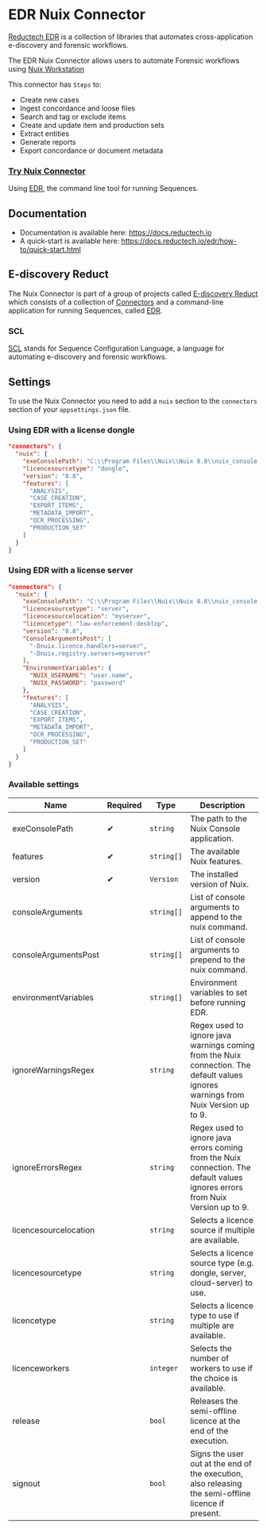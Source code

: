 # EDR Nuix Connector

[Reductech EDR](https://gitlab.com/reductech/edr) is a collection of
libraries that automates cross-application e-discovery and forensic workflows.

The EDR Nuix Connector allows users to automate Forensic workflows using
[Nuix Workstation](https://www.nuix.com/products/nuixworkstation)

This connector has `Steps` to:

- Create new cases
- Ingest concordance and loose files
- Search and tag or exclude items
- Create and update item and production sets
- Extract entities
- Generate reports
- Export concordance or document metadata

### [Try Nuix Connector](https://gitlab.com/reductech/edr/edr/-/releases)

Using [EDR](https://gitlab.com/reductech/edr/edr),
the command line tool for running Sequences.

## Documentation

- Documentation is available here: https://docs.reductech.io
- A quick-start is available here: https://docs.reductech.io/edr/how-to/quick-start.html

## E-discovery Reduct

The Nuix Connector is part of a group of projects called
[E-discovery Reduct](https://gitlab.com/reductech/edr)
which consists of a collection of [Connectors](https://gitlab.com/reductech/edr/connectors)
and a command-line application for running Sequences, called
[EDR](https://gitlab.com/reductech/edr/edr/-/releases).

### SCL

[SCL](https://docs.reductech.io/edr/how-to/sequence-configuration-language.html) stands for Sequence Configuration Language, a language for automating e-discovery and forensic workflows.

## Settings

To use the Nuix Connector you need to add a `nuix` section to the `connectors` section of your `appsettings.json` file.

### Using EDR with a license dongle

```json
"connectors": {
  "nuix": {
    "exeConsolePath": "C:\\Program Files\\Nuix\\Nuix 8.8\\nuix_console.exe",
    "licencesourcetype": "dongle",
    "version": "8.8",
    "features": [
      "ANALYSIS",
      "CASE_CREATION",
      "EXPORT_ITEMS",
      "METADATA_IMPORT",
      "OCR_PROCESSING",
      "PRODUCTION_SET"
    ]
  }
}
```

### Using EDR with a license server

```json
"connectors": {
  "nuix": {
    "exeConsolePath": "C:\\Program Files\\Nuix\\Nuix 8.8\\nuix_console.exe",
    "licencesourcetype": "server",
    "licencesourcelocation": "myserver",
    "licencetype": "law-enforcement-desktop",
    "version": "8.8",
    "ConsoleArgumentsPost": [
      "-Dnuix.licence.handlers=server",
      "-Dnuix.registry.servers=myserver"
    ],
    "EnvironmentVariables": {
      "NUIX_USERNAME": "user.name",
      "NUIX_PASSWORD": "password"
    },
    "features": [
      "ANALYSIS",
      "CASE_CREATION",
      "EXPORT_ITEMS",
      "METADATA_IMPORT",
      "OCR_PROCESSING",
      "PRODUCTION_SET"
    ]
  }
}
```

### Available settings

| Name                  | Required | Type       | Description                                                                                                                        |
| --------------------- | -------- | ---------- | ---------------------------------------------------------------------------------------------------------------------------------- |
| exeConsolePath        | ✔        | `string`   | The path to the Nuix Console application.                                                                                          |
| features              | ✔        | `string[]` | The available Nuix features.                                                                                                       |
| version               | ✔        | `Version`  | The installed version of Nuix.                                                                                                     |
| consoleArguments      |          | `string[]` | List of console arguments to append to the nuix command.                                                                           |
| consoleArgumentsPost  |          | `string[]` | List of console arguments to prepend to the nuix command.                                                                          |
| environmentVariables  |          | `string[]` | Environment variables to set before running EDR.                                                                                   |
| ignoreWarningsRegex   |          | `string`   | Regex used to ignore java warnings coming from the Nuix connection. The default values ignores warnings from Nuix Version up to 9. |
| ignoreErrorsRegex     |          | `string`   | Regex used to ignore java errors coming from the Nuix connection. The default values ignores errors from Nuix Version up to 9.     |
| licencesourcelocation |          | `string`   | Selects a licence source if multiple are available.                                                                                |
| licencesourcetype     |          | `string`   | Selects a licence source type (e.g. dongle, server, cloud-server) to use.                                                          |
| licencetype           |          | `string`   | Selects a licence type to use if multiple are available.                                                                           |
| licenceworkers        |          | `integer`  | Selects the number of workers to use if the choice is available.                                                                   |
| release               |          | `bool`     | Releases the semi-offline licence at the end of the execution.                                                                     |
| signout               |          | `bool`     | Signs the user out at the end of the execution, also releasing the semi-offline licence if present.                                |
